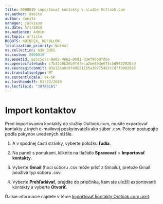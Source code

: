 ```yaml
---
title: 8000019 importovať kontakty v službe Outlook.com
ms.author: daeite
author: daeite
manager: jackiesm
ms.date: 5/1/2018
ms.audience: Admin
ms.topic: article
ROBOTS: NOINDEX, NOFOLLOW
localization_priority: Normal
ms.collection: Adm_O365
ms.custom: 8000019
ms.assetid: 921c5c7c-9a02-4682-9bd1-03ef9bb0fd6e
ms.openlocfilehash: c7b3338b26b974feca2be85de675cbd9622026a9
ms.sourcegitcommit: 03a156a9c9740521155a30775492c7dff0982588
ms.translationtype: MT
ms.contentlocale: sk-SK
ms.lasthandoff: 03/22/2019
ms.locfileid: "30788101"
---
```

# <a name="import-contacts"></a>Import kontaktov

Pred importovaním kontakty do služby Outlook.com, musíte exportovať kontakty z iných e-mailovej poskytovateľa ako súbor .csv. Potom postupujte podľa pokynov uvedených nižšie.
  
1. A v spodnej časti stránky, vyberte položku **ľudia**. 
    
2. Na paneli s ponukami, kliknite na tlačidlo **Spravovať** \> **Importovať kontakty**. 
    
3. Vyberte **Gmail** (hoci súboru .csv môže prísť z Gmailu), pretože Gmail používa typ súboru .csv. 
    
4. Vyberte **Prehľadávať**, prejdite do priečinka, kam ste uložili exportované kontakty a vyberte **Otvoriť**. 
    
Ďalšie informácie nájdete v téme [Importovať kontakty Outlook.com účet](https://go.microsoft.com/fwlink/p/?linkid=873136).
  

